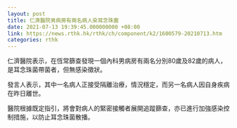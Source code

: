 ```yaml
---
layout: post
title: 仁濟醫院男病房有兩名病人染耳念珠菌
date: 2021-07-13 19:39:45.000000000 +08:00
link: https://news.rthk.hk/rthk/ch/component/k2/1600579-20210713.htm
categories: rthk
---
```


仁濟醫院表示，在恆常篩查發現一個內科男病房有兩名分別80歲及82歲的病人，是耳念珠菌帶菌者，但無感染徵狀。

發言人表示，其中一名病人正接受隔離治療，情況穩定，而另一名病人因自身疾病在昨日離世。
 
醫院根據既定指引，將會對病人的緊密接觸者展開追蹤篩查，亦已進行加強感染控制措施，以防止耳念珠菌散播。
